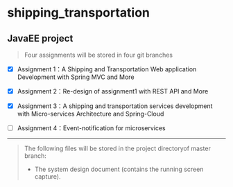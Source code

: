 # shipping_transportation

## JavaEE project

> Four assignments will be stored in four git branches

* [x] Assignment 1：A Shipping and Transportation Web application Development with Spring MVC and More

* [x] Assignment 2：Re-design of assignment1 with REST API and More

* [x] Assignment 3：A shipping and transportation services development with Micro-services Architecture and Spring-Cloud

* [ ] Assignment 4：Event-notification for microservices

---

> The following files will be stored in the project directoryof master branch:
> * The system design document (contains the running screen capture).
